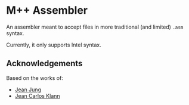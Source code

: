 # M++ Assembler

An assembler meant to accept files in more traditional (and limited) `.asm` syntax.

Currently, it only supports Intel syntax.

## Acknowledgements

Based on the works of:

-   [Jean Jung](https://github.com/jejung/maquina-plus-plus)
-   [Jean Carlos Klann](http://dsc.inf.furb.br/arquivos/tccs/monografias/2017_1_jean-carlos_monografia.pdf)
